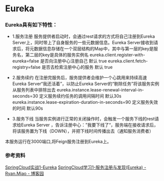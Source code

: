 # Eureka

### Eureka具有如下特性：
- 1.服务注册
服务提供者启动时，会通过rest请求的方式将自己注册到Eureka Server上，同时带上了自身服务的一些元数据信息。Eureka Server接收到请求后，将元数据信息存储在一个双层结构的Map中，其中与第一层的key是服务名，第二层的key是具体的服务实例名
eureka.client.register-with-eureka=false 是否向注册中心注册自己 默认 true
eureka.client.fetch-registry=false 是否去检索注册中心的服务 默认 true


- 2.服务续约
在注册完服务后，服务提供者会维护一个心跳用来持续高速Eureka Server“我还活着”，以防止Eureka Server的“剔除任务”将该服务实例从服务列表中排除出去
eureka.instance.lease-renewal-interval-in-seconds=30 定义服务续约任务的调用间隔时间 默认30s
eureka.instance.lease-expiration-duration-in-seconds=90 定义服务失效的时间 默认90s


- 3.服务下线
当服务实例进行正常的关闭操作时，会触发一个服务下线的rest请求给Eureka Server ，告诉注册中心：”我要下线了“，服务端在接收请求后，将该服务置为下线（DOWN），并把下线时间传播出去（通知服务消费者）


本服务运行在3000端口,将Feign服务注册到Eureka上。

### 参考资料

[SpringCloud实战1-Eureka](https://www.cnblogs.com/huangjuncong/p/9020474.html)
[SpringCloud学习1-服务注册与发现(Eureka) - Ryan.Miao - 博客园](https://www.cnblogs.com/woshimrf/p/springclout-eureka.html)
